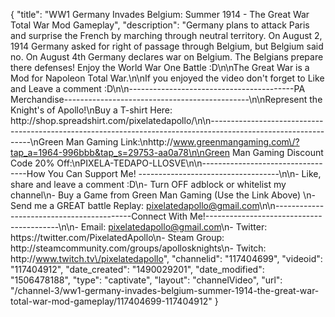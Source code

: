 {
    "title": "WW1 Germany Invades Belgium: Summer 1914 - The Great War Total War Mod Gameplay",
    "description": "Germany plans to attack Paris and surprise the French by marching through neutral territory.  On August 2, 1914 Germany asked for right of passage through Belgium, but Belgium said no.  On August 4th Germany declares war on Belgium.  The Belgians prepare there defenses!  Enjoy the World War One Battle :D\n\nThe Great War is a Mod for Napoleon Total War.\n\nIf you enjoyed the video don't forget to Like and Leave a comment :D\n\n-----------------------------------------PA Merchandise----------------------------------------------\n\nRepresent the Knight's of Apollo!\nBuy a T-shirt Here: http:\/\/shop.spreadshirt.com\/pixelatedapollo\/\n\n---------------------------------------------------------------------------------------------------------------\nGreen Man Gaming Link:\nhttp:\/\/www.greenmangaming.com\/?tap_a=1964-996bbb&tap_s=29753-aa0a78\n\nGreen Man Gaming Discount Code 20% Off:\nPIXELA-TEDAPO-LLOSVE\n\n----------------------------------How You Can Support Me! -----------------------------------\n\n- Like, share and leave a comment :D\n- Turn OFF adblock or whitelist my channel\n- Buy a Game from Green Man Gaming (Use the Link Above) \n- Send me a GREAT battle Replay: pixelatedapollo@gmail.com\n\n------------------------------------------Connect With Me!-----------------------------------------\n\n- Email: pixelatedapollo@gmail.com\n- Twitter: https:\/\/twitter.com\/PixelatedApollo\n- Steam Group:  http:\/\/steamcommunity.com\/groups\/apollosknights\n- Twitch: http:\/\/www.twitch.tv\/pixelatedapollo",
    "channelid": "117404699",
    "videoid": "117404912",
    "date_created": "1490029201",
    "date_modified": "1506478188",
    "type": "captivate",
    "layout": "channelVideo",
    "url": "\/channel-3\/ww1-germany-invades-belgium-summer-1914-the-great-war-total-war-mod-gameplay\/117404699-117404912"
}